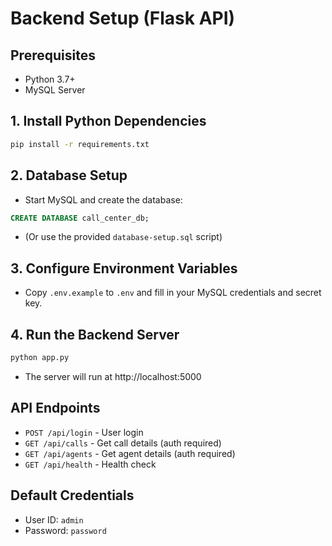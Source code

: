 # Backend Setup (Flask API)

## Prerequisites
- Python 3.7+
- MySQL Server

## 1. Install Python Dependencies

```bash
pip install -r requirements.txt
```

## 2. Database Setup
- Start MySQL and create the database:

```sql
CREATE DATABASE call_center_db;
```
- (Or use the provided `database-setup.sql` script)

## 3. Configure Environment Variables
- Copy `.env.example` to `.env` and fill in your MySQL credentials and secret key.

## 4. Run the Backend Server

```bash
python app.py
```
- The server will run at http://localhost:5000

## API Endpoints
- `POST /api/login` - User login
- `GET /api/calls` - Get call details (auth required)
- `GET /api/agents` - Get agent details (auth required)
- `GET /api/health` - Health check

## Default Credentials
- User ID: `admin`
- Password: `password` 